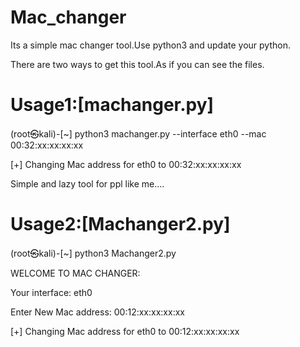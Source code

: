 # Mac_changer

Its a simple mac changer tool.Use python3 and update your python.

There are two ways to get this tool.As if you can see the files.

Usage1:[machanger.py]
=====================

(root㉿kali)-[~] python3 machanger.py --interface eth0 --mac 00:32:xx:xx:xx:xx

[+] Changing Mac address for eth0 to 00:32:xx:xx:xx:xx


Simple and lazy tool for ppl like me....


Usage2:[Machanger2.py]
=============

(root㉿kali)-[~] python3 Machanger2.py

   
   WELCOME TO MAC CHANGER:
   
   Your interface: eth0
   
   Enter New Mac address: 00:12:xx:xx:xx:xx
   
   [+] Changing Mac address for eth0 to 00:12:xx:xx:xx:xx
 
 
